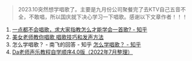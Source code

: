 > 2023.10突然想学唱歌了。主要是九月份公司聚餐完了去KTV自己五音不全，不敢唱，所以国庆就下决心学习一下唱歌。感谢以下文章作者！！！

1. [一点都不会唱歌，求大家指教怎么才能学会一首歌? - 知乎](https://www.zhihu.com/question/22224112/answer/20677972?utm_campaign=&utm_medium=social&utm_oi=539783590163152896&utm_psn=1692296390292762624&utm_source=zhihu)
1. [美女老师教你唱歌 唱歌技巧和发声方法](https://www.bilibili.com/video/av1461664)
1. 怎么学唱歌？ - 南飞的回答 - 知乎 [怎么学唱歌？ - 知乎](https://www.zhihu.com/question/20596578/answer/28821371)
1. [Da老师声乐教程自学顺序4.0版（2022年7月整理）](https://www.bilibili.com/read/cv9300480/)
